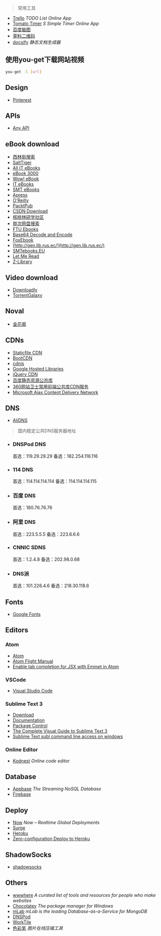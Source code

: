 > 常用工具

+ [Trello](https://trello.com/) _TODO List Online App_
+ [Tomato Timer](https://tomato-timer.com/) _S Simple Timer Online App_
+ [百度脑图](http://naotu.baidu.com/)
+ [草料二维码](https://cli.im/)
+ [docsify](https://docsify.js.org/) _静态文档生成器_

## 使用you-get下载网站视频
```bash
you-get -l [url]
```

## Design
+ [Pinterest](https://www.pinterest.com/)

## APIs
+ [Any API](https://any-api.com/)


## eBook download
+ [西林街搜索](http://www.xilinjie.com/)
+ [SaltTiger](https://salttiger.com/)
+ [All IT eBooks](http://www.allitebooks.com/)
+ [eBook 3000](http://www.ebook3000.com/)
+ [Wow! eBook](http://www.wowebook.pw/)
+ [IT eBooks](http://www.it-ebooks.info/)
+ [SMT eBooks](https://smtebooks.com/)
+ [Apress](http://www.apress.com/)
+ [O'Reilly](http://shop.oreilly.com/)
+ [PacktPub](https://www.packtpub.com/all)
+ [CSDN Download](http://download.csdn.net/)
+ [核桃林研学社区](http://deca.cuc.edu.cn/Community/media/g/ebook/default.aspx)
+ [胖次网盘搜索](http://www.panc.cc/)
+ [FTU Ebooks](https://discuss.freetutorials.us/c/Ebook-Platform)
+ [Base64 Decode and Encode](https://www.base64decode.org/)
+ [FoxEbook](http://www.foxebook.net/)
+ [http://gen.lib.rus.ec/](http://gen.lib.rus.ec/)
+ [SMTebooks.EU](https://smtebooks.eu/)
+ [Let Me Read](https://www.letmeread.net/category/computers-technology/)
+ [Z-Library](https://z-lib.org/)


## Video download
+ [Downloadly](https://downloadly.net/)
+ [TorrentGalaxy](https://torrentgalaxy.to/)

## Noval
+ [金花阁](https://www.jinhuag.com)

## CDNs
+ [Staticfile CDN](https://www.staticfile.org/)
+ [BootCDN](http://www.bootcdn.cn/)
+ [cdnjs](https://cdnjs.com/)
+ [Google Hosted Libraries](https://developers.google.com/speed/libraries/)
+ [jQuery CDN](http://code.jquery.com/)
+ [百度静态资源公共库](http://cdn.code.baidu.com/)
+ [360网站卫士常用前端公共库CDN服务](http://libs.useso.com/)
+ [Microsoft Ajax Content Delivery Network](https://docs.microsoft.com/en-us/aspnet/ajax/cdn/overview)

## DNS
+ [AliDNS](http://www.alidns.com/index.html)

> 国内稳定公共DNS服务器地址
- ### DNSPod DNS
  首选：119.29.29.29
  备选：182.254.116.116
- ### 114 DNS
  首选：114.114.114.114
  备选：114.114.114.115
- ### 百度 DNS
  首选：180.76.76.76
- ### 阿里 DNS
  首选：223.5.5.5
  备选：223.6.6.6
- ### CNNIC SDNS
  首选：1.2.4.8
  备选：202.98.0.68
- ### DNS派
  首选：101.226.4.6
  备选：218.30.118.6



## Fonts
+ [Google Fonts](https://fonts.google.com/)

## Editors

### Atom
+ [Atom](https://atom.io/)
+ [Atom Flight Manual](https://flight-manual.atom.io/)
+ [Enable tab completion for JSX with Emmet in Atom](https://gist.github.com/mxstbr/361ddb22057f0a01762240be209321f0)

### VSCode
+ [Visual Studio Code](https://code.visualstudio.com/)

### Sublime Text 3
+ [Download](http://www.sublimetext.com/3)
+ [Documentation](http://www.sublimetext.com/docs/3/)
+ [Package Control](https://packagecontrol.io/)
+ [The Complete Visual Guide to Sublime Text 3](https://scotch.io/bar-talk/the-complete-visual-guide-to-sublime-text-3-getting-started-and-keyboard-shortcuts)
+ [Sublime Text subl command line access on windows](http://wesbos.com/subl-on-windows/)

### Online Editor
+ [Kodnest](http://kodhus.com/kodnest/) _Online code editor_

## Database
+ [Appbase](https://appbase.io/) _The Streaming NoSQL Database_
+ [Firebase](https://firebase.google.com/)

## Deploy
+ [Now](https://zeit.co/now) _Now – Realtime Global Deployments_
+ [Surge](https://surge.sh/)
+ [Heroku](https://www.heroku.com/)
+ [Zero-configuration Deploy to Heroku](https://blog.heroku.com/deploying-react-with-zero-configuration)


## ShadowSocks
+ [shadowsocks](https://portal.shadowsocks.ch)


## Others
+ [wwwhere](http://wwwhere.io/) _A curated list of tools and resources for people who make websites_
+ [Chocolatey](https://chocolatey.org/) _The package manager for Windows_
+ [mLab](https://mlab.com/welcome/) _mLab is the leading Database-as-a-Service for MongoDB_
+ [DNSPod](https://www.dnspod.cn/)
+ [WorkTile](https://worktile.com/)
+ [色彩笔](http://www.secaibi.com/tools/) _图片在线压缩工具_
